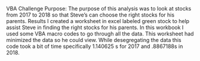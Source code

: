 VBA Challenge
Purpose:
The purpose of this analysis was to look at stocks from 2017 to 2018 so that Steve’s can choose the right stocks for his parents.
Results
I created a worksheet in excel labeled green stock to help assist Steve in finding the right stocks for his parents. In this workbook I used some VBA macro codes to go through all the data. This worksheet had minimized the data so he could view. While desegregating the data this code took a bit of time specifically 1.140625 s for 2017 and .8867188s in 2018.
